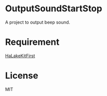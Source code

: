 # OutputSoundStartStop
A project to output beep sound.

# Requirement
[HaLakeKitFirst](https://github.com/nyampass/HaLakeKitFirst-Library)

# License
MIT
